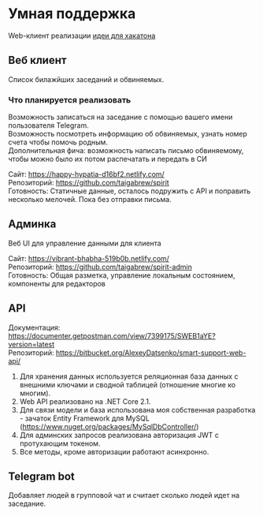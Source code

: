 # Умная поддержка

Web-клиент реализации [идеи для хакатона](https://github.com/developers-against-repressions/devs-against-the-machine/issues/43)

## Веб клиент
Список билажйших заседаний и обвиняемых.

### Что планируется реализовать
Возможность записаться на заседание с помощью вашего имени пользователя Telegram.<br/>
Возможность посмотреть информацию об обвиняемых, узнать номер счета чтобы помочь родным.<br/>
Дополнительная фича: возможность написать письмо обвиняемому, чтобы можно было их потом распечатать и передать в СИ

Сайт: https://happy-hypatia-d16bf2.netlify.com/<br/>
Репозиторий: https://github.com/taigabrew/spirit<br/>
Готовность: Статичные данные, осталось подружить с API и поправить несколько мелочей. Пока без отправки письма.

## Админка
Веб UI для управление данными для клиента

Сайт: https://vibrant-bhabha-519b0b.netlify.com/ <br/>
Репозиторий: https://github.com/taigabrew/spirit-admin <br/>
Готовность: Общая разметка, управление локальным состоянием, компоненты для редакторов

## API
Документация: https://documenter.getpostman.com/view/7399175/SWEB1aYE?version=latest <br/>
Репозиторий: https://bitbucket.org/AlexeyDatsenko/smart-support-web-api/

1. Для хранения данных используется реляционная база данных с внешними ключами и сводной таблицей (отношение многие ко многим).
2. Web API реализовано на .NET Core 2.1.
3. Для связи модели и база использована моя собственная разработка - зачаток Entity Framework для MySQL (https://www.nuget.org/packages/MySqlDbController/)
4. Для админских запросов реализована авторизация JWT с протухающим токеном.
5. Все методы, кроме авторизации работают асинхронно.

## Telegram bot
Добавляет людей в групповой чат и считает сколько людей идет на заседание.
